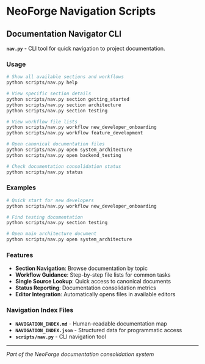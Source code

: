 # NeoForge Navigation Scripts

## Documentation Navigator CLI

**`nav.py`** - CLI tool for quick navigation to project documentation.

### Usage

```bash
# Show all available sections and workflows
python scripts/nav.py help

# View specific section details
python scripts/nav.py section getting_started
python scripts/nav.py section architecture
python scripts/nav.py section testing

# View workflow file lists
python scripts/nav.py workflow new_developer_onboarding
python scripts/nav.py workflow feature_development

# Open canonical documentation files
python scripts/nav.py open system_architecture
python scripts/nav.py open backend_testing

# Check documentation consolidation status
python scripts/nav.py status
```

### Examples

```bash
# Quick start for new developers
python scripts/nav.py workflow new_developer_onboarding

# Find testing documentation
python scripts/nav.py section testing

# Open main architecture document
python scripts/nav.py open system_architecture
```

### Features

- **Section Navigation**: Browse documentation by topic
- **Workflow Guidance**: Step-by-step file lists for common tasks
- **Single Source Lookup**: Quick access to canonical documents
- **Status Reporting**: Documentation consolidation metrics
- **Editor Integration**: Automatically opens files in available editors

### Navigation Index Files

- **`NAVIGATION_INDEX.md`** - Human-readable documentation map
- **`NAVIGATION_INDEX.json`** - Structured data for programmatic access
- **`scripts/nav.py`** - CLI navigation tool

---

*Part of the NeoForge documentation consolidation system*

